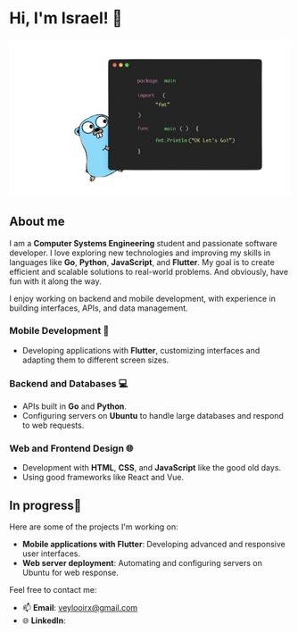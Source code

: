 # Hi, I'm Israel! 👋

![Go Gopher](./go.png)

## About me

I am a **Computer Systems Engineering** student and passionate software developer. I love exploring new technologies and improving my skills in languages like **Go**, **Python**, **JavaScript**, and **Flutter**. 
My goal is to create efficient and scalable solutions to real-world problems.
And obviously, have fun with it along the way.

I enjoy working on backend and mobile development, with experience in building interfaces, APIs, and data management.

### Mobile Development 📱
- Developing applications with **Flutter**, customizing interfaces and adapting them to different screen sizes.
  
### Backend and Databases 💻
- APIs built in **Go** and **Python**.
- Configuring servers on **Ubuntu** to handle large databases and respond to web requests.

### Web and Frontend Design 🌐
- Development with **HTML**, **CSS**, and **JavaScript** like the good old days. 
- Using good frameworks like React and Vue.

## In progress🚀

Here are some of the projects I'm working on:

- **Mobile applications with Flutter**: Developing advanced and responsive user interfaces.
- **Web server deployment**: Automating and configuring servers on Ubuntu for web response.

Feel free to contact me:

- 📫 **Email**: veylooirx@gmail.com
- 🌐 **LinkedIn**: 
